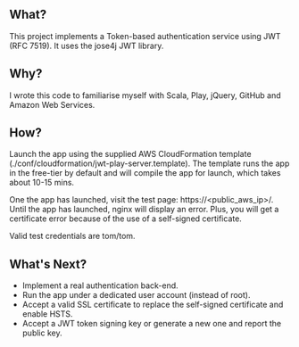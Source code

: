 ## What?

This project implements a Token-based authentication service using JWT (RFC 7519). It uses the jose4j JWT library.

## Why?

I wrote this code to familiarise myself with Scala, Play, jQuery, GitHub and Amazon Web Services.

## How?

Launch the app using the supplied AWS CloudFormation template (./conf/cloudformation/jwt-play-server.template). The template runs the app in the free-tier by default and will compile the app for launch, which takes about 10-15 mins.

One the app has launched, visit the test page: https://<public_aws_ip>/. Until the app has launched, nginx will display an error. Plus, you will get a certificate error because of the use of a self-signed certificate.

Valid test credentials are tom/tom.

## What's Next?

* Implement a real authentication back-end.
* Run the app under a dedicated user account (instead of root).
* Accept a valid SSL certificate to replace the self-signed certificate and enable HSTS.
* Accept a JWT token signing key or generate a new one and report the public key.

